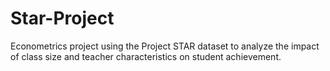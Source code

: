 # Star-Project
Econometrics project using the Project STAR dataset to analyze the impact of class size and teacher characteristics on student achievement.
